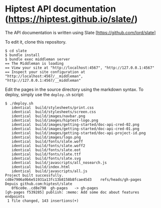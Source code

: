 # Hiptest API documentation (https://hiptest.github.io/slate/)


The API documentation is written using Slate [https://github.com/lord/slate]

To edit it, clone this repository.

```
$ cd slate
$ bundle install
$ bundle exec middleman server
== The Middleman is loading
== View your site at "http://localhost:4567", "http://127.0.0.1:4567"
== Inspect your site configuration at "http://localhost:4567/__middleman", "http://127.0.0.1:4567/__middleman"
```

Edit the pages in the source directory using the markdown syntax. To deploy,
simply use the `deploy.sh` script:

```
$ ./deploy.sh
   identical  build/stylesheets/print.css
   identical  build/stylesheets/screen.css
   identical  build/images/navbar.png
   identical  build/images/hiptest-logo.png
   identical  build/images/getting-started/doc-api-cred-02.png
   identical  build/images/getting-started/doc-api-cred-01.png
   identical  build/images/getting-started/doc-api-project-id.png
   identical  build/images/logo.png
   identical  build/fonts/slate.woff
   identical  build/fonts/slate.woff2
   identical  build/fonts/slate.eot
   identical  build/fonts/slate.ttf
   identical  build/fonts/slate.svg
   identical  build/javascripts/all_nosearch.js
   identical  build/index.html
   identical  build/javascripts/all.js
Project built successfully.
cd8e7906a9b6e51931a13fc13b8158b8fcae45d3	refs/heads/gh-pages
Depuis github.com:hiptest/slate
   0f6ce0e..cd8e790  gh-pages   -> gh-pages
[gh-pages f539285] publish: :memo: Add some doc about features endpoints
 1 file changed, 143 insertions(+)
```
